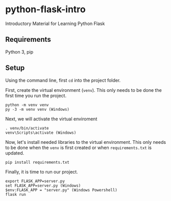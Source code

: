 # python-flask-intro
Introductory Material for Learning Python Flask

## Requirements
Python 3, pip

## Setup

Using the command line, first ```cd``` into the project folder.

First, create the virtual environment (```venv```). This only needs to be done the first time you run the project.

```
python -m venv venv
py -3 -m venv venv (Windows)
```

Next, we will activate the virtual enviroment

```
. venv/bin/activate
venv\Scripts\activate (Windows)
```

Now, let's install needed libraries to the virtual environment. This only needs to be done when the ```venv``` is first created or when ```requirements.txt``` is updated.

```
pip install requirements.txt
```

Finally, it is time to run our project.

```
export FLASK_APP=server.py
set FLASK_APP=server.py (Windows)
$env:FLASK_APP = "server.py" (Windows Powershell)
flask run
```